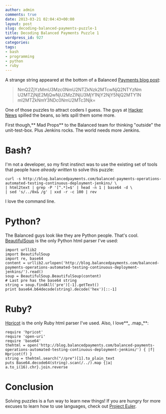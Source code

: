 ```yaml
---
author: admin
comments: true
date: 2013-03-21 02:04:43+00:00
layout: post
slug: decoding-balanced-payments-puzzle-1
title: Decoding Balanced Payments Puzzle 1
wordpress_id: 927
categories:
tags:
- bash
- programming
- python
- ruby
---
```


A strange string appeared at the bottom of a Balanced [Payments blog post](http://blog.balancedpayments.com/balanced-payments-operations-automated-testing-continuous-deployment-jenkins/):


> NmQ2ZjYzMmU3Mzc0NmU2NTZkNzk2MTcwNjQ2NTYzNm
U2MTZjNjE2MjQwNjU2MzZlNjU3MjY1NjY2NjY5NjQ2MTY1N
mI2MTZkNmY3NDc0NmU2MTc3Njk=


One of those puzzles to attract coders I guess. The guys at [Hacker News](https://news.ycombinator.com/item?id=5409062) spilled the beans, so lets spill them some more.

First though,** Mad Props** to the Balanced team for thinking "outside" the unit-test-box. Plus Jenkins rocks. The world needs more Jenkins. 


# Bash?


I'm not a developer, so my first instinct was to use the existing set of tools that people have _already written_ to solve this puzzle:

    
    curl -s http://blog.balancedpayments.com/balanced-payments-operations-automated-testing-continuous-deployment-jenkins/ \
    | html2text | grep -P '[^.*]=$' | head -n 1 | base64 -d \
    | sed 's/../0x& /g' | xxd -r -c 100 | rev


I love the command line.


# Python?


The Balanced guys look like they are Python people. That's cool. [BeautifulSoup](http://www.crummy.com/software/BeautifulSoup/) is the only Python html parser I've used:

    
    import urllib2
    import BeautifulSoup
    import re, base64
    content = urllib2.urlopen('http://blog.balancedpayments.com/balanced-payments-operations-automated-testing-continuous-deployment-jenkins/').read()
    soup = BeautifulSoup.BeautifulSoup(content)
    # Last pre has the base64 string
    string = soup.findAll('pre')[-1].getText()
    print base64.b64decode(string).decode('hex')[::-1]




# Ruby?


[Hpricot](https://github.com/hpricot/hpricot) is the only Ruby html parser I've used. Also, I love**_ .map_**:

    
    require 'hpricot'
    require 'open-uri'
    require 'base64'
    thehtml = open('http://blog.balancedpayments.com/balanced-payments-operations-automated-testing-continuous-deployment-jenkins/') { |f| Hpricot(f) }
    string = thehtml.search("//pre")[1].to_plain_text
    puts Base64.decode64(string).scan(/../).map {|a| a.to_i(16).chr}.join.reverse




# Conclusion


Solving puzzles is a fun way to learn new things! If you are hungry for more excuses to learn how to use languages, check out [Project Euler](https://projecteuler.net/).
